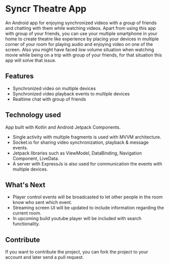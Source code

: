 # Syncr Theatre App
An Android app for enjoying synchronized videos with a group of friends and chatting with them while watching videos. Apart from using this app 
with group of your friends, you can use your multiple smartphone in your home to create theatre like experience by placing your devices in
multiple corner of your room for playing audio and enjoying video on one of the screen. Also you might have faced low volume situation when watching
movie while being on a trip with group of your friends, for that situation this app will solve that issue.

## Features 
- Synchronized video on multiple devices
- Synchronized video playback events to multiple devices 
- Realtime chat with group of friends

## Technology used
App built with Kotlin and Android Jetpack Components.
- Single activity with multiple fragments is used with MVVM architecture. 
- Socket.io for sharing video synchronization, playback & message events.
- Jetpack libraries such as ViewModel, DataBinding, Navigation Component, LiveData.
- A server with ExpressJs is also used for communication the events with multiple devices.

## What's Next
- Player control events will be broadcasted to let other people in the room know who sent which event.
- Streaming screen UI will be updated to include information regarding the current room.
- In upcoming build youtube player will be included with search functionality.

## Contribute
If you want to contribute the project, you can fork the project to your account and later send a pull request.